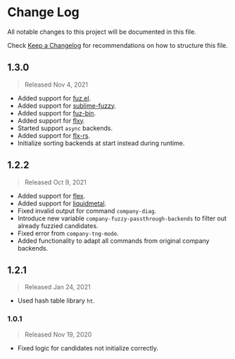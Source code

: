 # Change Log

All notable changes to this project will be documented in this file.

Check [Keep a Changelog](http://keepachangelog.com/) for recommendations on how to structure this file.


## 1.3.0
> Released Nov 4, 2021

* Added support for [fuz.el](https://github.com/rustify-emacs/fuz.el).
* Added support for [sublime-fuzzy](https://github.com/jcs-elpa/sublime-fuzzy).
* Added support for [fuz-bin](https://github.com/jcs-elpa/fuz-bin).
* Added support for [flxy](https://github.com/jcs-elpa/flxy).
* Started support `async` backends.
* Added support for [flx-rs](https://github.com/jcs-elpa/flx-rs).
* Initialize sorting backends at start instead during runtime.

## 1.2.2
> Released Oct 9, 2021

* Added support for [flex](https://github.com/jcs-elpa/flex).
* Added support for [liquidmetal](https://github.com/jcs-elpa/liquidmetal).
* Fixed invalid output for command `company-diag`.
* Introduce new variable `company-fuzzy-passthrough-backends` to filter out already fuzzied candidates.
* Fixed error from `company-tng-mode`.
* Added functionality to adapt all commands from original company backends.

## 1.2.1
> Released Jan 24, 2021

* Used hash table library `ht`.

### 1.0.1
> Released Nov 19, 2020

* Fixed logic for candidates not initialize correctly.
